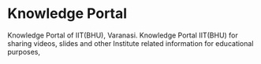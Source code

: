 # Knowledge Portal
Knowledge Portal of IIT(BHU), Varanasi.
Knowledge Portal IIT(BHU) for sharing videos, slides and other Institute related information for educational purposes,
